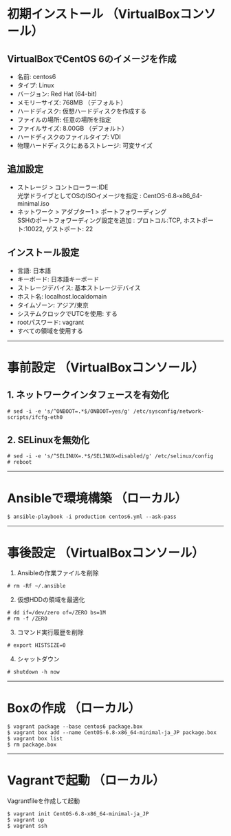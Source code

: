 # 初期インストール （VirtualBoxコンソール）

## VirtualBoxでCentOS 6のイメージを作成
- 名前: centos6
- タイプ: Linux
- バージョン: Red Hat (64-bit)
- メモリーサイズ: 768MB （デフォルト）
- ハードディスク: 仮想ハードディスクを作成する
- ファイルの場所: 任意の場所を指定
- ファイルサイズ: 8.00GB （デフォルト）
- ハードディスクのファイルタイプ: VDI
- 物理ハードディスクにあるストレージ: 可変サイズ

## 追加設定
- ストレージ > コントローラー:IDE  
    光学ドライブとしてOSのISOイメージを指定 : CentOS-6.8-x86_64-minimal.iso
- ネットワーク > アダプター1 > ポートフォワーディング  
    SSHのポートフォワーディング設定を追加 : プロトコル:TCP, ホストポート:10022, ゲストポート: 22

## インストール設定
- 言語: 日本語
- キーボード: 日本語キーボード
- ストレージデバイス: 基本ストレージデバイス
- ホスト名: localhost.localdomain
- タイムゾーン: アジア/東京
- システムクロックでUTCを使用: する
- rootパスワード: vagrant
- すべての領域を使用する

--------------------------------------------------------------------------------

# 事前設定 （VirtualBoxコンソール）

## 1. ネットワークインタフェースを有効化

```
# sed -i -e 's/^ONBOOT=.*$/ONBOOT=yes/g' /etc/sysconfig/network-scripts/ifcfg-eth0 
```

## 2. SELinuxを無効化

```
# sed -i -e 's/^SELINUX=.*$/SELINUX=disabled/g' /etc/selinux/config
# reboot
```

--------------------------------------------------------------------------------

# Ansibleで環境構築 （ローカル）

```
$ ansible-playbook -i production centos6.yml --ask-pass
```

--------------------------------------------------------------------------------

# 事後設定 （VirtualBoxコンソール）

1. Ansibleの作業ファイルを削除

```
# rm -Rf ~/.ansible
```

2. 仮想HDDの領域を最適化

```
# dd if=/dev/zero of=/ZERO bs=1M
# rm -f /ZERO
```

3. コマンド実行履歴を削除

```
# export HISTSIZE=0
```

4. シャットダウン

```
# shutdown -h now
```

--------------------------------------------------------------------------------

# Boxの作成 （ローカル）

```
$ vagrant package --base centos6 package.box
$ vagrant box add --name CentOS-6.8-x86_64-minimal-ja_JP package.box
$ vagrant box list
$ rm package.box
```

--------------------------------------------------------------------------------

# Vagrantで起動 （ローカル）
Vagrantfileを作成して起動

```
$ vagrant init CentOS-6.8-x86_64-minimal-ja_JP
$ vagrant up
$ vagrant ssh
```
